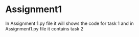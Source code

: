 # Assignment1
In Assignment 1.py file it will shows the code for task 1
and in Assignment1.py file it contains task 2
